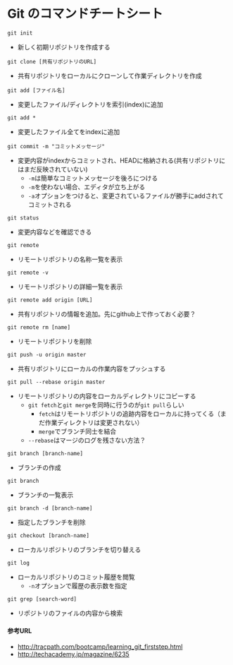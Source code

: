 # Git のコマンドチートシート

`git init`
- 新しく初期リポジトリを作成する

`git clone [共有リポジトリのURL]`
- 共有リポジトリをローカルにクローンして作業ディレクトリを作成

`git add [ファイル名]`
- 変更したファイル/ディレクトリを索引(index)に追加  

`git add *`
- 変更したファイル全てをindexに追加

`git commit -m "コミットメッセージ"`
- 変更内容がindexからコミットされ、HEADに格納される(共有リポジトリにはまだ反映されていない)
	+ `-m`は簡単なコミットメッセージを後ろにつける
	+ `-m`を使わない場合、エディタが立ち上がる
	+ `-a`オプションをつけると、変更されているファイルが勝手にaddされてコミットされる

`git status`
- 変更内容などを確認できる

`git remote`
- リモートリポジトリの名称一覧を表示  

`git remote -v`
- リモートリポジトリの詳細一覧を表示  

`git remote add origin [URL]`
- 共有リポジトリの情報を追加。先にgithub上で作っておく必要？  

`git remote rm [name]`
- リモートリポジトリを削除

`git push -u origin master`
- 共有リポジトリにローカルの作業内容をプッシュする

`git pull --rebase origin master`
- リモートリポジトリの内容をローカルディレクトリにコピーする
	+ `git fetch`と`git merge`を同時に行うのが`git pull`らしい
		* `fetch`はリモートリポジトリの追跡内容をローカルに持ってくる（まだ作業ディレクトリは変更されない）
		* `merge`でブランチ同士を結合
	+ `--rebase`はマージのログを残さない方法？

`git branch [branch-name]`
- ブランチの作成

`git branch`
- ブランチの一覧表示

`git branch -d [branch-name]`
- 指定したブランチを削除

`git checkout [branch-name]`
- ローカルリポジトリのブランチを切り替える

`git log`
- ローカルリポジトリのコミット履歴を閲覧
	+ `-n`オプションで履歴の表示数を指定

`git grep [search-word]`
- リポジトリのファイルの内容から検索

#### 参考URL
- http://tracpath.com/bootcamp/learning_git_firststep.html
- http://techacademy.jp/magazine/6235
